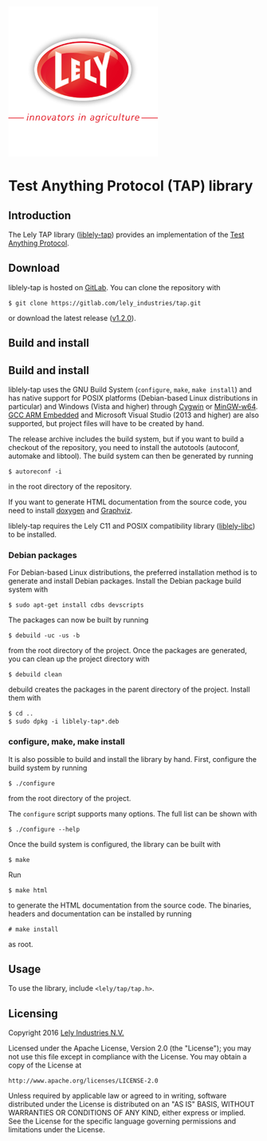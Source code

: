 ![logo](doc/logo.png)

Test Anything Protocol (TAP) library
====================================

Introduction
------------

The Lely TAP library ([liblely-tap]) provides an implementation of the
[Test Anything Protocol].

Download
--------

liblely-tap is hosted on [GitLab]. You can clone the repository with

    $ git clone https://gitlab.com/lely_industries/tap.git

or download the latest release
([v1.2.0](https://gitlab.com/lely_industries/tap/tags/v1.2.0)).

Build and install
-----------------

Build and install
-----------------

liblely-tap uses the GNU Build System (`configure`, `make`, `make install`) and
has native support for POSIX platforms (Debian-based Linux distributions in
particular) and Windows (Vista and higher) through [Cygwin] or [MinGW-w64].
[GCC ARM Embedded] and Microsoft Visual Studio (2013 and higher) are also
supported, but project files will have to be created by hand.

The release archive includes the build system, but if you want to build a
checkout of the repository, you need to install the autotools (autoconf,
automake and libtool). The build system can then be generated by running

    $ autoreconf -i

in the root directory of the repository.

If you want to generate HTML documentation from the source code, you need to
install [doxygen] and [Graphviz].

liblely-tap requires the Lely C11 and POSIX compatibility library
([liblely-libc]) to be installed.

### Debian packages

For Debian-based Linux distributions, the preferred installation method is to
generate and install Debian packages. Install the Debian package build system
with

    $ sudo apt-get install cdbs devscripts

The packages can now be built by running

    $ debuild -uc -us -b

from the root directory of the project. Once the packages are generated, you can
clean up the project directory with

    $ debuild clean

debuild creates the packages in the parent directory of the project. Install
them with

    $ cd ..
    $ sudo dpkg -i liblely-tap*.deb

### configure, make, make install

It is also possible to build and install the library by hand. First, configure
the build system by running

    $ ./configure

from the root directory of the project.

The `configure` script supports many options. The full list can be shown with

    $ ./configure --help

Once the build system is configured, the library can be built with

    $ make

Run

    $ make html

to generate the HTML documentation from the source code. The binaries, headers
and documentation can be installed by running

    # make install

as root.

Usage
-----

To use the library, include `<lely/tap/tap.h>`.

Licensing
---------

Copyright 2016 [Lely Industries N.V.]

Licensed under the Apache License, Version 2.0 (the "License");
you may not use this file except in compliance with the License.
You may obtain a copy of the License at

    http://www.apache.org/licenses/LICENSE-2.0

Unless required by applicable law or agreed to in writing, software
distributed under the License is distributed on an "AS IS" BASIS,
WITHOUT WARRANTIES OR CONDITIONS OF ANY KIND, either express or implied.
See the License for the specific language governing permissions and
limitations under the License.

[Cygwin]: https://www.cygwin.com/
[doxygen]: http://www.doxygen.org/
[GCC ARM Embedded]: https://launchpad.net/gcc-arm-embedded
[GitLab]: https://gitlab.com/lely_industries/tap
[Graphviz]: http://www.graphviz.org/
[Lely Industries N.V.]: http://www.lely.com
[liblely-libc]: https://gitlab.com/lely_industries/libc
[liblely-tap]: https://gitlab.com/lely_industries/tap
[MinGW-w64]: http://mingw-w64.org/
[Test Anything Protocol]: https://testanything.org

